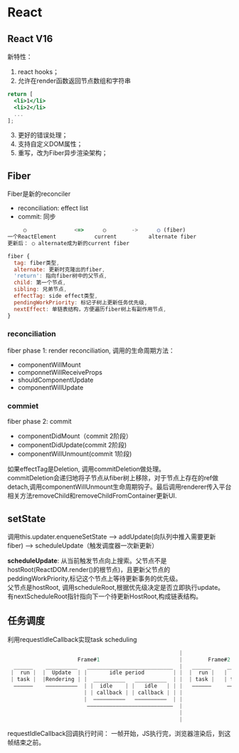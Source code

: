 # React

## React V16
新特性：
1. react hooks；
2. 允许在render函数返回节点数组和字符串
```jsx
return [
  <li>1</li>
  <li>2</li>
  ...
];
```
3. 更好的错误处理；
4. 支持自定义DOM属性；
5. 重写，改为Fiber异步渲染架构；

## Fiber
Fiber是新的reconciler
* reconciliation: effect list
* commit: 同步
```js
     ○               <=>      ○        ->      ○ (fiber)
一个ReactElement            current          alternate fiber
更新后： ○ alternate成为新的current fiber
```

```js
fiber {
  tag: fiber类型,
  alternate: 更新时克隆出的fiber,
  'return': 指向fiber树中的父节点,
  child: 第一个节点,
  sibling: 兄弟节点,
  effectTag: side effect类型,
  pendingWorkPriority: 标记子树上更新任务优先级,
  nextEffect: 单链表结构，方便遍历fiber树上有副作用节点,
}
```
### reconciliation
fiber phase 1: render reconciliation, 调用的生命周期方法：
* componentWillMount
* componnetWillReceiveProps
* shouldComponentUpdate
* componentWillUpdate


### commiet
fiber phase 2: commit
* componentDidMount（commit 2阶段）
* componentDidUpdate(commit 2阶段)
* componentWillUnmount(commit 1阶段)

如果effectTag是Deletion, 调用commitDeletion做处理。  
commitDeletion会递归地将子节点从fiber树上移除，对于节点上存在的ref做detach,调用componentWillUnmount生命周期钩子。最后调用renderer传入平台相关方法removeChild和removeChildFromContainer更新UI.



## setState
调用this.updater.enqueneSetState  ——> addUpdate(向队列中推入需要更新fiber) ——> scheduleUpdate（触发调度器一次新更新）

**scheduleUpdate**:
从当前触发节点向上搜索。父节点不是hostRoot(ReactDOM.render()的根节点)，且更新父节点的peddingWorkPriority,标记这个节点上等待更新事务的优先级。  
父节点是hostRoot, 调用scheduleRoot,根据优先级决定是否立即执行update。  
有nextScheduleRoot指针指向下一个待更新HostRoot,构成链表结构。


## 任务调度
利用requestIdleCallback实现task scheduling
```js
                                                      |
                      Frame#1                         |        Frame#2
  ______    __________   ___________________________  |   ______     ______ 
 |  run |  |  Update  | |       idle period         | |  |  run |   |  run |
 | task |  |Rendering | |  __________   __________  | |  | task |   | task |  ...
  ——————    ——————————  | |  idle    | |   idle   | | |   ——————     —————— 
                        | | callback | | callback | | |
                        |  ——————————   ——————————  | |
                         ———————————————————————————  |
                                                      | 
                                                      |
```
requestIdleCallback回调执行时间：
一帧开始，JS执行完，浏览器渲染后，到这帧结束之前。